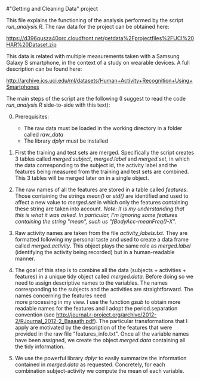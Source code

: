 #"Getting and Cleaning Data" project


This file explains the functioning of the analysis performed by the script 
*run_analysis.R*. The raw data for the project can be obtained here:

https://d396qusza40orc.cloudfront.net/getdata%2Fprojectfiles%2FUCI%20HAR%20Dataset.zip 

This data is related with multiple measurements taken with a Samsung Galaxy S 
smartphone, in the context of a study on wearable devices. A full description can 
be found here:

http://archive.ics.uci.edu/ml/datasets/Human+Activity+Recognition+Using+Smartphones 


The main steps of the script are the following (I suggest to read the code 
*run_analysis.R* side-to-side with this text):

0. Prerequisites: 
    * The raw data must be loaded in the working directory in a folder called *raw_data*
    * The library *dplyr* must be installed

1. First the training and test sets are merged. Specifically the script creates 
3 tables called *merged.subject*, *merged.label* and *merged.set*, in which the 
data corresponding to the subject id, the activity label and the features being 
measured from the training and test sets are combined. This 3 tables will be merged 
later on in a single object.

2. The raw names of all the features are stored in a table called *features*. 
Those containing the strings *mean()* or *std()* are identified and used to 
affect a new value to *merged.set* in which only the features containing these 
string are taken into account. 
*Note: It is my understanding that this is what it was asked. In particular, I'm 
ignoring some features containing the string "mean", such us "fBodyAcc-meanFreq()-X".* 

3. Raw activity names are taken from the file *activity_labels.txt*. They are 
formatted following my personal taste and used to create a data frame 
called *merged.activity*. This object plays the same role as *merged.label* 
(identifying the activity being recorded) but in a human-readable manner.

4. The goal of this step is to combine all the data (subjects + activities + features) 
in a unique tidy object called *merged.data*. Before doing so we need to assign 
descriptive names to the variables. The names corresponding to the subjects and 
the activities are straightforward. The names concerning the features need  
more processing in my view. I use the function *gsub* to obtain more readable 
names for the features and I adopt the period.separation convention 
(see http://journal.r-project.org/archive/2012-2/RJournal_2012-2_Baaaath.pdf). 
The particular transformations that I apply are motivated by the description of 
the features that were provided in the raw file "features_info.txt". Once all 
the variable names have been assigned, we create the object *merged.data* containing 
all the tidy information.

5. We use the powerful library *dplyr* to easily summarize the information 
contained in *merged.data* as requested. Concretely, for each combination 
subject-activity we compute the mean of each variable.




